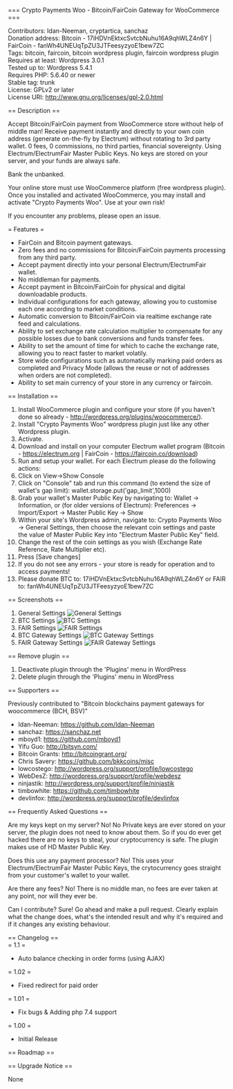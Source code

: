 === Crypto Payments Woo - Bitcoin/FairCoin Gateway for WooCommerce ===

Contributors: Idan-Neeman, cryptartica, sanchaz  
Donation address: Bitcoin - 17iHDVnEktxcSvtcbNuhu16A9qhWLZ4n6Y | FairCoin - fanWh4UNEUqTpZU3JTFeesyzyoE1bew7ZC  
Tags: bitcoin, faircoin, bitcoin wordpress plugin, faircoin wordpress plugin  
Requires at least: Wordpress 3.0.1  
Tested up to: Wordpress 5.4.1  
Requires PHP: 5.6.40 or newer  
Stable tag: trunk  
License: GPLv2 or later  
License URI: http://www.gnu.org/licenses/gpl-2.0.html

== Description ==

Accept Bitcoin/FairCoin payment from WooCommerce store without help of middle man! Receive payment instantly and directly to your own coin address (generate on-the-fly by Electrum) without rotating to 3rd party wallet.
0 fees, 0 commissions, no third parties, financial sovereignty.
Using Electrum/ElectrumFair Master Public Keys. No keys are stored on your server, and your funds are always safe.

Bank the unbanked.

Your online store must use WooCommerce platform (free wordpress plugin).
Once you installed and activated WooCommerce, you may install and activate "Crypto Payments Woo".
Use at your own risk!

If you encounter any problems, please open an issue.

= Features =

* FairCoin and Bitcoin payment gateways.
* Zero fees and no commissions for Bitcoin/FairCoin payments processing from any third party.
* Accept payment directly into your personal Electrum/ElectrumFair wallet.
* No middleman for payments.
* Accept payment in Bitcoin/FairCoin for physical and digital downloadable products.
* Individual configurations for each gateway, allowing you to customise each one according to market conditions.
* Automatic conversion to Bitcoin/FairCoin via realtime exchange rate feed and calculations.
* Ability to set exchange rate calculation multiplier to compensate for any possible losses due to bank conversions and funds transfer fees.
* Ability to set the amount of time for which to cache the exchange rate, allowing you to react faster to market volatily.
* Store wide configurations such as automatically marking paid orders as completed and Privacy Mode (allows the reuse or not of addresses when orders are not completed).
* Ability to set main currency of your store in any currency or faircoin.

== Installation ==

1.  Install WooCommerce plugin and configure your store (if you haven't done so already - http://wordpress.org/plugins/woocommerce/).
2.  Install "Crypto Payments Woo" wordpress plugin just like any other Wordpress plugin.
3.  Activate.
4.  Download and install on your computer Electrum wallet program (Bitcoin - https://electrum.org | FairCoin - https://faircoin.co/download)
5.  Run and setup your wallet. For each Electrum please do the following actions:
6.  Click on View->Show Console
7.  Click on "Console" tab and run this command (to extend the size of wallet's gap limit): wallet.storage.put('gap_limit',1000)
8.  Grab your wallet's Master Public Key by navigating to:
	    Wallet -> Information, or (for older versions of Electrum): Preferences -> Import/Export -> Master Public Key -> Show
9.  Within your site's Wordpress admin, navigate to:
	    Crypto Payments Woo -> General Settings, then choose the relevant coin settings
	    and paste the value of Master Public Key into "Electrum Master Public Key" field.
10.  Change the rest of the coin settings as you wish (Exchange Rate Reference, Rate Multiplier etc).
11.  Press [Save changes]
12.  If you do not see any errors - your store is ready for operation and to access payments!
13.  Please donate BTC to: 17iHDVnEktxcSvtcbNuhu16A9qhWLZ4n6Y or FAIR to: fanWh4UNEUqTpZU3JTFeesyzyoE1bew7ZC 


== Screenshots ==

1. General Settings
![General Settings](screenshots/screenshot-1.png?raw=true)
2. BTC Settings
![BTC Settings](screenshots/screenshot-2.png?raw=true)
3. FAIR Settings
![FAIR Settings](screenshots/screenshot-3.png?raw=true)
4. BTC Gateway Settings
![BTC Gateway Settings](screenshots/screenshot-4.png?raw=true)
5. FAIR Gateway Settings
![FAIR Gateway Settings](/screenshots/screenshot-5.png?raw=true)

== Remove plugin ==

1. Deactivate plugin through the 'Plugins' menu in WordPress
2. Delete plugin through the 'Plugins' menu in WordPress


== Supporters ==

Previously contributed to "Bitcoin blockchains payment gateways for woocommerce (BCH, BSV)"

* Idan-Neeman: https://github.com/Idan-Neeman
* sanchaz: https://sanchaz.net
* mboyd1: https://github.com/mboyd1
* Yifu Guo: http://bitsyn.com/
* Bitcoin Grants: http://bitcoingrant.org/
* Chris Savery: https://github.com/bkkcoins/misc
* lowcostego: http://wordpress.org/support/profile/lowcostego
* WebDesZ: http://wordpress.org/support/profile/webdesz
* ninjastik: http://wordpress.org/support/profile/ninjastik
* timbowhite: https://github.com/timbowhite
* devlinfox: http://wordpress.org/support/profile/devlinfox


== Frequently Asked Questions ==

Are my keys kept on my server? No! No Private keys are ever stored on your server, the plugin does not need to know about them. So if you do ever get hacked there are no keys to steal, your cryptocurrency is safe. The plugin makes use of HD Master Public Key.

Does this use any payment processor? No! This uses your Electrum/ElectrumFair Master Public Keys, the crytocurrency goes straight from your customer's wallet to your wallet.

Are there any fees? No! There is no middle man, no fees are ever taken at any point, nor will they ever be.

Can I contribute? Sure! Go ahead and make a pull request. Clearly explain what the change does, what's the intended result and why it's required and if it changes any existing behaviour.

== Changelog ==  
= 1.1 =
* Auto balance checking in order forms (using AJAX)

= 1.02 =
* Fixed redirect for paid order

= 1.01 =
* Fix bugs & Adding php 7.4 support

= 1.00 =
* Initial Release

== Roadmap ==


== Upgrade Notice ==

None
